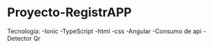 # Proyecto-RegistrAPP
Tecnologia:
-Ionic
-TypeScript
-html
-css
-Angular
-Consumo de api
-Detector Qr
